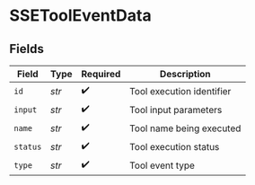 # SSEToolEventData


## Fields

| Field                     | Type                      | Required                  | Description               |
| ------------------------- | ------------------------- | ------------------------- | ------------------------- |
| `id`                      | *str*                     | :heavy_check_mark:        | Tool execution identifier |
| `input`                   | *str*                     | :heavy_check_mark:        | Tool input parameters     |
| `name`                    | *str*                     | :heavy_check_mark:        | Tool name being executed  |
| `status`                  | *str*                     | :heavy_check_mark:        | Tool execution status     |
| `type`                    | *str*                     | :heavy_check_mark:        | Tool event type           |